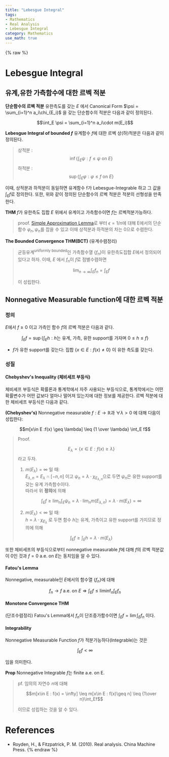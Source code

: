 ```yaml
---
title: "Lebesgue Integral"
tags:
- Mathematics
- Real Analysis
- Lebesgue Integral
category: Mathematics
use_math: true
---
```

{% raw %}
# Lebesgue Integral
## 유계,유한 가측함수에 대한 르벡 적분
**단순함수의 르벡 적분**
유한측도를 갖는 $E$ 에서 Canonical Form $\psi = \sum_{i=1}^n a_i\chi_{E_i}$ 을 갖는 단순함수의 적분은 다음과 같이 정의된다.

$$\int_E \psi = \sum_{i=1}^n a_i\cdot m(E_i)$$



**Lebesgue Integral of bounded $f$**
유계함수 $f$에 대한 르벡 상(하)적분은 다음과 같이 정의된다.
>상적분 : $$\inf\{\int_E \psi : f \leq \psi \text{   on   } E \}$$
>하적분 : $$\sup\{\int_E \varphi : \varphi \leq f \text{   on   } E \}$$

이때, 상적분과 하적분이 동일하면 유계함수 f가 Lebesgue-Integrable 하고 그 값을 $\int_E f$로 정의한다. 또한, 위와 같이 정의된 단순함수의 르벡 적분은 적분의 선형성을 만족한다.

**THM**
$f$가 유한측도 집합 $E$ 위에서 유계이고 가측함수이면 $f$는 르벡적분가능하다.
> proof. [Simple Approximation Lemma](https://ddangchani.github.io/mathematics/실해석학5)로 부터 $\epsilon=1/n$에 대해 E에서의 단순함수 $\varphi_n, \psi_n$를 잡을 수 있고 이때 상적분과 하적분의 차는 0으로 수렴한다.

**The Bounded Convergence THM(BCT)** (유계수렴정리)

>균등유계<sup>uniformly bounded</sup>인 가측함수열 {$f_n$}이 유한측도집합 $E$에서 정의되어 있다고 하자. 이때, $E$ 에서 $f_n$이 $f$로 점별수렴하면 
> 
> $$\lim_{n \to \infty} \int_E f_n = \int_E f$$   
> 
>이 성립한다.

## Nonnegative Measurable function에 대한 르벡 적분

### 정의
$E$에서 $f \geq 0$ 이고 가측인 함수 $f$의 르벡 적분은 다음과 같다.

$$\int_Ef = \sup\{\int_E h : h\text{는 유계, 가측, 유한 support를 가자며 }0\leq h \leq f\}$$

* $f$가 유한 support를 갖는다: 집합 $\{x \in E : f(x) \neq 0\}$ 이 유한 측도를 갖는다.

### 성질

#### Chebyshev's Inequality (체비세프 부등식)

체비셰프 부등식은 확률론과 통계학에서 자주 사용되는 부등식으로, 통계학에서는 어떤 확률변수가 어떤 값보다 얼마나 떨어져 있는지에 대한 정보를 제공한다. 르벡 적분에 대한 체비세프 부등식은 다음과 같다.

**(Chebyshev's)** Nonnegative measurable $f : E \to \mathbb{R}$과 $\forall \lambda>0$ 에  대해 다음이 성립한다:

$$m[x\in E :f(x) \geq \lambda] \leq {1 \over \lambda} \int_E f$$


> Proof.
> 
> $$E_\lambda = \{x\in E : f(x) \geq \lambda \}$$ 라고 두자.
> 
>1. $m(E_\lambda) = \infty$ 일 때:   
> $E_{\lambda,n} = E_\lambda \cap [-n,n]$ 이고 $\psi_n = \lambda \cdot \chi_{E_{\lambda,n}}$으로 두면 $\psi_n$은 유한 support를 갖는 유계 가측함수이다.   
> 따라서 위 **정의**에 의해   
> 
>$$\int_Ef \geq \lim_n \int_E\psi_n = \lambda \cdot \lim_nm(E_{\lambda,n})=\lambda \cdot m(E_\lambda) = \infty$$   
>
> 2. $m(E_\lambda) < \infty$ 일 때:   
> $h = \lambda \cdot \chi_{E_\lambda}$ 로 두면 함수 $h$는 유계, 가측이고 유한 support를 가지므로 정의에 의해   
> 
>$$\int_E f \geq \int_E h =\lambda \cdot m(E_\lambda) $$

또한 체비세프의 부등식으로부터 nonnegative measurable $f$에 대해 $f$의 르벡 적분값이 0인 것과 $f = 0$ a.e. on $E$는 동치임을 알 수 있다.

#### Fatou's Lemma

Nonnegative, measurable인 $E$에서의 함수열 {$f_n$}에 대해

$$f_n \to f \text{ a.e.  on } E \Rightarrow \int_Ef \leq \liminf_n \int_Ef_n$$   

#### Monotone Convergence THM

 (단조수렴정리) Fatou's Lemma에서 $f_n$이 단조증가함수이면 $\int_Ef = \lim\int_Ef_n$ 이다.

#### Integrability

 Nonnegative Measurable Function $f$가 적분가능하다(Integrable)는 것은 
 
 $$\int_Ef < \infty$$ 
 
 임을 의미한다.

 **Prop** Nonnegative Integrable $f$는 finite a.e. on E.

 >pf. 임의의 자연수 $n$에 대해 
 >
 > $$m[x\in E : f(x) = \infty] \leq m[x\in E : f(x)\geq n] \leq {1\over n}\int_Ef$$ 
 >
 > 이므로 성립하는 것을 알 수 있다.

# References
 - Royden, H., & Fitzpatrick, P. M. (2010). Real analysis. China Machine Press.
{% endraw %}